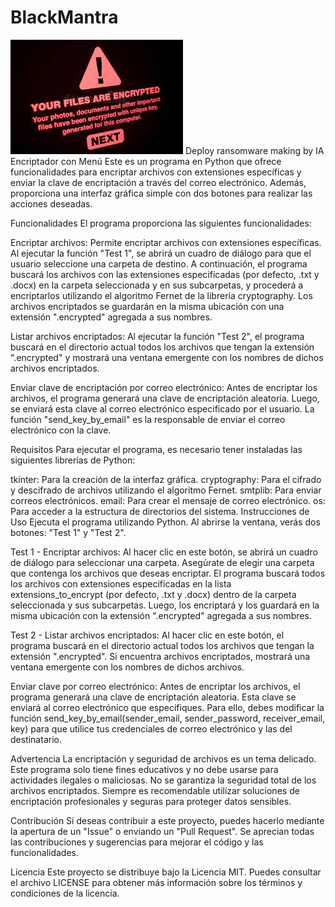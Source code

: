 # BlackMantra
![Logo](b61aa079-db46-4743-8c4b-afcf4ecda3c1.jpg)
Deploy ransomware making by IA 
Encriptador con Menú
Este es un programa en Python que ofrece funcionalidades para encriptar archivos con extensiones específicas y enviar la clave de encriptación a través del correo electrónico. Además, proporciona una interfaz gráfica simple con dos botones para realizar las acciones deseadas.

Funcionalidades
El programa proporciona las siguientes funcionalidades:

Encriptar archivos: Permite encriptar archivos con extensiones específicas. Al ejecutar la función "Test 1", se abrirá un cuadro de diálogo para que el usuario seleccione una carpeta de destino. A continuación, el programa buscará los archivos con las extensiones especificadas (por defecto, .txt y .docx) en la carpeta seleccionada y en sus subcarpetas, y procederá a encriptarlos utilizando el algoritmo Fernet de la librería cryptography. Los archivos encriptados se guardarán en la misma ubicación con una extensión ".encrypted" agregada a sus nombres.

Listar archivos encriptados: Al ejecutar la función "Test 2", el programa buscará en el directorio actual todos los archivos que tengan la extensión ".encrypted" y mostrará una ventana emergente con los nombres de dichos archivos encriptados.

Enviar clave de encriptación por correo electrónico: Antes de encriptar los archivos, el programa generará una clave de encriptación aleatoria. Luego, se enviará esta clave al correo electrónico especificado por el usuario. La función "send_key_by_email" es la responsable de enviar el correo electrónico con la clave.

Requisitos
Para ejecutar el programa, es necesario tener instaladas las siguientes librerías de Python:

tkinter: Para la creación de la interfaz gráfica.
cryptography: Para el cifrado y descifrado de archivos utilizando el algoritmo Fernet.
smtplib: Para enviar correos electrónicos.
email: Para crear el mensaje de correo electrónico.
os: Para acceder a la estructura de directorios del sistema.
Instrucciones de Uso
Ejecuta el programa utilizando Python. Al abrirse la ventana, verás dos botones: "Test 1" y "Test 2".

Test 1 - Encriptar archivos: Al hacer clic en este botón, se abrirá un cuadro de diálogo para seleccionar una carpeta. Asegúrate de elegir una carpeta que contenga los archivos que deseas encriptar. El programa buscará todos los archivos con extensiones especificadas en la lista extensions_to_encrypt (por defecto, .txt y .docx) dentro de la carpeta seleccionada y sus subcarpetas. Luego, los encriptará y los guardará en la misma ubicación con la extensión ".encrypted" agregada a sus nombres.

Test 2 - Listar archivos encriptados: Al hacer clic en este botón, el programa buscará en el directorio actual todos los archivos que tengan la extensión ".encrypted". Si encuentra archivos encriptados, mostrará una ventana emergente con los nombres de dichos archivos.

Enviar clave por correo electrónico: Antes de encriptar los archivos, el programa generará una clave de encriptación aleatoria. Esta clave se enviará al correo electrónico que especifiques. Para ello, debes modificar la función send_key_by_email(sender_email, sender_password, receiver_email, key) para que utilice tus credenciales de correo electrónico y las del destinatario.

Advertencia
La encriptación y seguridad de archivos es un tema delicado. Este programa solo tiene fines educativos y no debe usarse para actividades ilegales o maliciosas. No se garantiza la seguridad total de los archivos encriptados. Siempre es recomendable utilizar soluciones de encriptación profesionales y seguras para proteger datos sensibles.

Contribución
Si deseas contribuir a este proyecto, puedes hacerlo mediante la apertura de un "Issue" o enviando un "Pull Request". Se aprecian todas las contribuciones y sugerencias para mejorar el código y las funcionalidades.

Licencia
Este proyecto se distribuye bajo la Licencia MIT. Puedes consultar el archivo LICENSE para obtener más información sobre los términos y condiciones de la licencia.